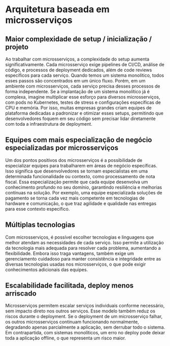 # Arquitetura baseada em microsserviços

## Maior complexidade de setup / inicialização / projeto

Ao trabalhar com microsserviços, a complexidade do setup aumenta significativamente. Cada microsserviço exige pipelines de CI/CD, análise de código, e processos de deployment dedicados, além de code reviews específicos para cada serviço. Quando temos um sistema monolítico, todos esses passos são concentrados em um único fluxo. Porém, em um ambiente com microsserviços, cada serviço precisa desses processos de forma independente. Se a implantação de um sistema monolítico já é complexa, imagine multiplicar esse esforço para diversos microsserviços, com pods no Kubernetes, testes de stress e configurações específicas de CPU e memória. Por isso, muitas empresas grandes criam equipes de plataforma dedicadas a padronizar e otimizar esses setups, permitindo que desenvolvedores foquem em seu código sem precisar lidar diretamente com toda a infraestrutura de deployment.

## Equipes com mais especialização de negócio especializadas por microsserviços

Um dos pontos positivos dos microsserviços é a possibilidade de especializar equipes para trabalharem em áreas de negócio específicas. Isso significa que desenvolvedores se tornam especialistas em uma determinada funcionalidade ou contexto, como processamento de nota fiscal. Essa especialização permite que cada equipe desenvolva um conhecimento profundo no seu domínio, garantindo resiliência e melhorias contínuas na solução. Por exemplo, uma equipe especializada soluções de pagamento se torna cada vez mais competente em tecnologias de hardware e comunicação, o que traz agilidade e qualidade nas entregas para esse contexto específico.

## Múltiplas tecnologias

Com microsserviços, é possível escolher tecnologias e linguagens que melhor atendam as necessidades de cada serviço. Isso permite a utilização da tecnologia mais adequada para resolver cada problema, aumentando a flexibilidade. Embora isso traga vantagens, também exige um gerenciamento cuidadoso para manter consistência e integridade entre as diversas tecnologias usadas nos microsserviços, o que pode exigir conhecimentos adicionais das equipes.

## Escalabilidade facilitada, deploy menos arriscado

Microsserviços permitem escalar serviços individuais conforme necessário, sem impacto direto nos outros serviços. Esse modelo também reduz os riscos durante o deployment. Se o deployment de um microsserviço falhar, os outros microsserviços continuam funcionando normalmente, degradando apenas parcialmente a aplicação, sem derrubar todo o sistema. Em contrapartida, com sistemas monolíticos, um erro no deploy pode deixar toda a aplicação offline, o que representa um risco maior.

